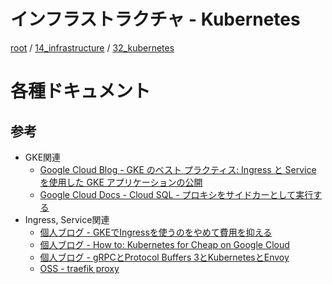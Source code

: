 # インフラストラクチャ - Kubernetes

[root](./../../../README.md) 
/ [14_infrastructure](./../README.md) 
/ [32_kubernetes](./README.md)

# 各種ドキュメント

## 参考

* GKE関連
  * [Google Cloud Blog - GKE のベスト プラクティス: Ingress と Service を使用した GKE アプリケーションの公開](https://cloudblog.withgoogle.com/ja/products/containers-kubernetes/exposing-services-on-gke/amp/)
  * [Google Cloud Docs - Cloud SQL - プロキシをサイドカーとして実行する](https://cloud.google.com/sql/docs/mysql/connect-kubernetes-engine#running_the_proxy_as_a_sidecar)
* Ingress, Service関連
  * [個人ブログ - GKEでIngressを使うのをやめて費用を抑える](https://www.kujilabo.com/2020/09/18/gcp-004/)
  * [個人ブログ - How to: Kubernetes for Cheap on Google Cloud](https://dev.to/verkkokauppacom/how-to-kubernetes-for-cheap-on-google-cloud-1aei)
  * [個人ブログ - gRPCとProtocol Buffers 3とKubernetesとEnvoy](https://www.1915keke.com/entry/2018/10/07/001926#2-Client%E3%81%8C%E3%83%90%E3%83%83%E3%82%AF%E3%82%A8%E3%83%B3%E3%83%89%E3%81%AB%E6%8E%A5%E7%B6%9A%E3%82%92%E7%A2%BA%E7%AB%8B%E3%81%97%E3%81%BE%E3%81%8F%E3%82%8BClient-side-Load-Balancing)
  * [OSS - traefik proxy](https://doc.traefik.io/traefik/providers/overview/)

